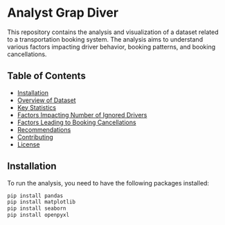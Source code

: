 # Analyst Grap Diver

This repository contains the analysis and visualization of a dataset related to a transportation booking system. The analysis aims to understand various factors impacting driver behavior, booking patterns, and booking cancellations.

## Table of Contents

- [Installation](#installation)
- [Overview of Dataset](#overview-of-dataset)
- [Key Statistics](#key-statistics)
- [Factors Impacting Number of Ignored Drivers](#factors-impacting-number-of-ignored-drivers)
- [Factors Leading to Booking Cancellations](#factors-leading-to-booking-cancellations)
- [Recommendations](#recommendations)
- [Contributing](#contributing)
- [License](#license)

## Installation

To run the analysis, you need to have the following packages installed:

```sh
pip install pandas
pip install matplotlib
pip install seaborn
pip install openpyxl
